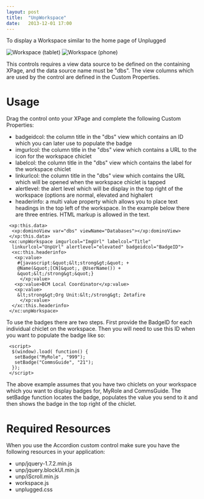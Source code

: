 ```yaml
---
layout: post
title:  "UnpWorkspace"
date:   2013-12-01 17:00
---
```


To display a Workspace similar to the home page of Unplugged

![Workspace (tablet)](http://teamstudio.s3.amazonaws.com/workspace1.png)
![Workspace (phone)](http://teamstudio.s3.amazonaws.com/workspace2.png)

This controls requires a view data source to be defined on the containing XPage, and the data source name must be "dbs". The view columns which are used by the control are defined in the Custom Properties.

# Usage

Drag the control onto your XPage and complete the following Custom Properties:

* badgeidcol: the column title in the "dbs" view which contains an ID which you can later use to populate the badge
* imgurlcol: the column title in the "dbs" view which contains a URL to the icon for the workspace chiclet
* labelcol: the column title in the "dbs" view which contains the label for the workspace chiclet
* linkurlcol: the column title in the "dbs" view which contains the URL which will be opened when the workspace chiclet is tapped
* alertlevel: the alert level which will be display in the top right of the workspace (options are normal, elevated and highalert
* headerinfo: a multi value property which allows you to place text headings in the top left of the workspace. In the example below there are three entries. HTML markup is allowed in the text.

<pre class="CICodeFormatter" ><code class="CICodeFormatter"> &lt;xp:this.data&gt;  
  &lt;xp:dominoView var="dbs" viewName="Databases"&gt;&lt;/xp:dominoView&gt;  
 &lt;/xp:this.data&gt;  
 &lt;xc:unpWorkspace imgurlcol="ImgUrl" labelcol="Title"  
  linkurlcol="UnpUrl" alertlevel="elevated" badgeidcol="BadgeID"&gt;  
  &lt;xc:this.headerinfo&gt;  
   &lt;xp:value&gt;  
    #{javascript:&amp;quot;&amp;lt;strong&amp;gt;&amp;quot; +  
    @Name(&amp;quot;[CN]&amp;quot;, @UserName()) +  
    &amp;quot;&amp;lt;/strong&amp;gt;&amp;quot;}  
     &lt;/xp:value&gt;  
   &lt;xp:value&gt;BCM Local Coordinator&lt;/xp:value&gt;  
   &lt;xp:value&gt;  
    &amp;lt;strong&amp;gt;Org Unit:&amp;lt;/strong&amp;gt; Zetafire  
     &lt;/xp:value&gt;  
  &lt;/xc:this.headerinfo&gt;  
 &lt;/xc:unpWorkspace&gt;  
</code></pre>

To use the badges there are two steps. First provide the BadgeID for each individual chiclet on the workspace. Then you will need to use this ID when you want to populate the badge like so:

<pre class="CICodeFormatter" ><code class="CICodeFormatter"> &lt;script&gt;  
  $(window).load( function() {  
   setBadge("MyRole", "999");  
   setBadge("CommsGuide", "21");  
  });  
 &lt;/script&gt;  
</code></pre>

The above example assumes that you have two chiclets on your workspace which you want to display badges for, MyRole and CommsGuide. The setBadge function locates the badge, populates the value you send to it and then shows the badge in the top right of the chiclet.

# Required Resources
When you use the Accordion custom control make sure you have the following resources in your application:

* unp/jquery-1.7.2.min.js
* unp/jquery.blockUI.min.js
* unp/iScroll.min.js
* workspace.js
* unplugged.css